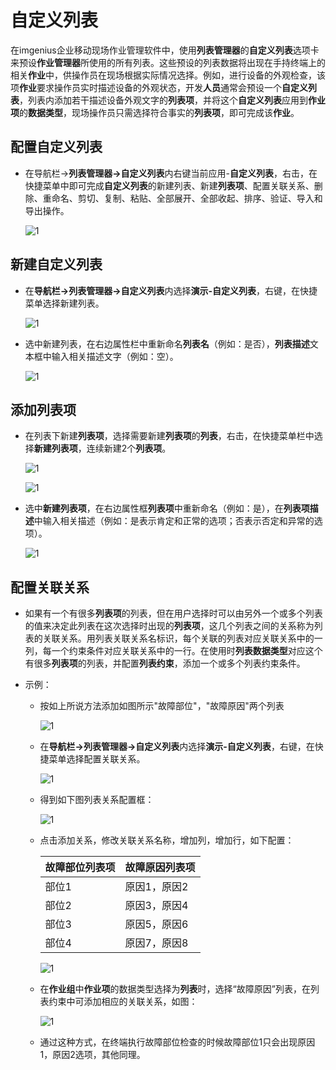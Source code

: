 # 自定义列表

在imgenius企业移动现场作业管理软件中，使用**列表管理器**的**自定义列表**选项卡来预设**作业管理器**所使用的所有列表。这些预设的列表数据将出现在手持终端上的相关**作业**中，供操作员在现场根据实际情况选择。例如，进行设备的外观检查，该项**作业**要求操作员实时描述设备的外观状态，开发**人员**通常会预设一个**自定义列表**，列表内添加若干描述设备外观文字的**列表项**，并将这个**自定义列表**应用到**作业项**的**数据类型**，现场操作员只需选择符合事实的**列表项**，即可完成该**作业**。

## 配置自定义列表

* 在导航栏→**列表管理器→自定义列表**内右键当前应用-**自定义列表**，右击，在快捷菜单中即可完成**自定义列表**的新建列表、新建**列表项**、配置关联关系、删除、重命名、剪切、复制、粘贴、全部展开、全部收起、排序、验证、导入和导出操作。

  ![1](./images/自定义列表1.png)

## 新建自定义列表

* 在**导航栏→列表管理器→自定义列表**内选择**演示-自定义列表**，右键，在快捷菜单选择新建列表。

  ![1](./images/自定义列表2.png)

* 选中新建列表，在右边属性栏中重新命名**列表名**（例如：是否），**列表描述**文本框中输入相关描述文字（例如：空）。

  ![1](./images/自定义列表3.png)

## 添加列表项

* 在列表下新建**列表项**，选择需要新建**列表项**的**列表**，右击，在快捷菜单栏中选择**新建列表项**，连续新建2个**列表项**。

  ![1](./images/自定义列表4.png)

  ![1](./images/自定义列表5.png)

* 选中**新建列表项**，在右边属性框**列表项**中重新命名（例如：是），在**列表项描述**中输入相关描述（例如：是表示肯定和正常的选项；否表示否定和异常的选项）。

  ![1](./images/自定义列表6.png)

## 配置关联关系

* 如果有一个有很多**列表项**的列表，但在用户选择时可以由另外一个或多个列表的值来决定此列表在这次选择时出现的**列表项**，这几个列表之间的关系称为列表的关联关系。用列表关联关系名标识，每个关联的列表对应关联关系中的一列，每一个约束条件对应关联关系中的一行。在使用时**列表数据类型**对应这个有很多**列表项**的列表，并配置**列表约束**，添加一个或多个列表约束条件。

* 示例：
  * 按如上所说方法添加如图所示"故障部位"，"故障原因"两个列表

    ![1](./images/自定义列表7.png)

  * 在**导航栏→列表管理器→自定义列表**内选择**演示-自定义列表**，右键，在快捷菜单选择配置关联关系。

    ![1](./images/自定义列表8.png)

  * 得到如下图列表关系配置框：

    ![1](./images/自定义列表9.png)

  * 点击添加关系，修改关联关系名称，增加列，增加行，如下配置：

    |故障部位列表项|故障原因列表项|
    |---|---|
    |部位1|原因1，原因2|
    |部位2|原因3，原因4|
    |部位3|原因5，原因6|
    |部位4|原因7，原因8|

    ![1](./images/自定义列表10.png)

  * 在**作业组**中**作业项**的数据类型选择为**列表**时，选择“故障原因”列表，在列表约束中可添加相应的关联关系，如图：

    ![1](./images/自定义列表11.png)

  * 通过这种方式，在终端执行故障部位检查的时候故障部位1只会出现原因1，原因2选项，其他同理。